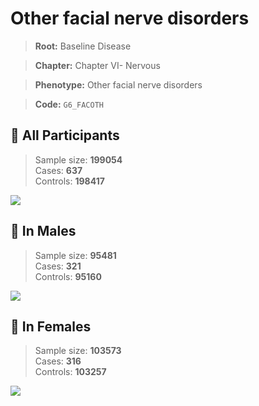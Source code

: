 # Other facial nerve disorders

> **Root:** Baseline Disease  

> **Chapter:** Chapter VI- Nervous  

> **Phenotype:** Other facial nerve disorders  

> **Code:** `G6_FACOTH`

## 🧪 All Participants  
> Sample size: **199054**  
> Cases: **637**  
> Controls: **198417**
<img src="/Disease/Figures/ALL/Incidence/G6_FACOTH.png"/>
<CsvTable src="/public/Disease/Data/ALL/Incidence/COX_G6_FACOTH.csv" label="🔍 View full results" />

## 👨 In Males  
> Sample size: **95481**  
> Cases: **321**  
> Controls: **95160**
<img src="/Disease/Figures/Male/Incidence/G6_FACOTH.png"/>
<CsvTable src="/public/Disease/Data/Male/Incidence/COX_G6_FACOTH.csv" label="🔍 View full results" />

## 👩 In Females  
> Sample size: **103573**  
> Cases: **316**  
> Controls: **103257**
<img src="/Disease/Figures/Female/Incidence/G6_FACOTH.png"/>
<CsvTable src="/public/Disease/Data/Female/Incidence/COX_G6_FACOTH.csv" label="🔍 View full results" />
